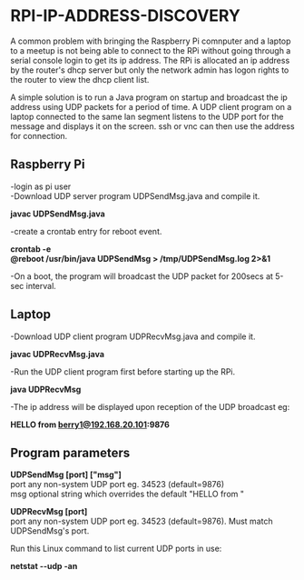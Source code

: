 # RPI-IP-ADDRESS-DISCOVERY

A common problem with bringing the Raspberry Pi comnputer and a laptop to a meetup is not being able to connect to the RPi without going through a serial console login to get its ip address. The RPi is allocated an ip address by the router's dhcp server but only the network admin has logon rights to the router to view the dhcp client list.

A simple solution is to run a Java program on startup and broadcast the ip address using UDP packets for a period of time. A UDP client program on a laptop connected to the same lan segment listens to the UDP port for the message and displays it on the screen. ssh or vnc can then use the address for connection.

Raspberry Pi
------------

-login as pi user  
-Download UDP server program UDPSendMsg.java and compile it.  

**javac UDPSendMsg.java**

-create a crontab entry for reboot event.

**crontab -e  
@reboot /usr/bin/java UDPSendMsg > /tmp/UDPSendMsg.log 2>&1**

-On a boot, the program will broadcast the UDP packet for 200secs at 5-sec interval.

Laptop
------

-Download UDP client program UDPRecvMsg.java and compile it.  

**javac UDPRecvMsg.java**

-Run the UDP client program first before starting up the RPi.

**java UDPRecvMsg**

-The ip address will be displayed upon reception of the UDP broadcast eg:

**HELLO from berry1@192.168.20.101:9876**

Program parameters
------------------

**UDPSendMsg [port] ["msg"]**  
    port    any non-system UDP port eg. 34523 (default=9876)  
    msg     optional string which overrides the default "HELLO from <hostname>"
  
**UDPRecvMsg [port]**  
    port    any non-system UDP port eg. 34523 (default=9876). Must match UDPSendMsg's port.

Run this Linux command to list current UDP ports in use:

 **netstat --udp -an**
 
 
